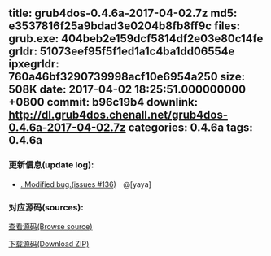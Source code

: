 title: grub4dos-0.4.6a-2017-04-02.7z
md5: e3537816f25a9bdad3e0204b8fb8ff9c
files:
  grub.exe: 404beb2e159dcf5814df2e03e80c14fe
  grldr: 51073eef95f5f1ed1a1c4ba1dd06554e
  ipxegrldr: 760a46bf3290739998acf10e6954a250
size: 508K
date: 2017-04-02 18:25:51.000000000 +0800
commit: b96c19b4
downlink: http://dl.grub4dos.chenall.net/grub4dos-0.4.6a-2017-04-02.7z
categories: 0.4.6a
tags: 0.4.6a
---


### 更新信息(update log):
  * [﻿. Modified bug.(issues #136)](https://github.com/chenall/grub4dos/commit/b96c19b474b06a5400cd82d78abfcd16596f51ee)　@[yaya]

### 对应源码(sources):
  [查看源码(Browse source)](https://github.com/chenall/grub4dos/tree/b96c19b474b06a5400cd82d78abfcd16596f51ee)

  [下载源码(Download ZIP)](https://github.com/chenall/grub4dos/archive/b96c19b474b06a5400cd82d78abfcd16596f51ee.zip)
